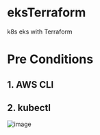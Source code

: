 # eksTerraform
k8s eks with Terraform

# Pre Conditions
## 1. AWS CLI
## 2. kubectl



![image](https://user-images.githubusercontent.com/43159901/133402047-d7dd90a2-dae5-444c-a226-e43c75dc17da.png)
